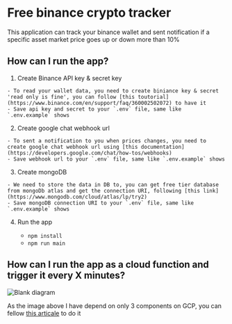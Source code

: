 # Free binance crypto tracker

  This application can track your binance wallet and sent notification if a specific asset market price goes up or down more than 10%
  
## How can I run the app?

  1. Create Binance API key & secret key

    - To read your wallet data, you need to create biniance key & secret 'read only is fine', you can follow [this toutorial](https://www.binance.com/en/support/faq/360002502072) to have it
    - Save api key and secret to your `.env` file, same like `.env.example` shows
    
  2. Create google chat webhook url
  
    - To sent a notification to you when prices changes, you need to create google chat webhook url using [this documentation](https://developers.google.com/chat/how-tos/webhooks)
    - Save webhook url to your `.env` file, same like `.env.example` shows
    
  3. Create mongoDB
  
    - We need to store the data in DB to, you can get free tier database from mongoDb atlas and get the connection URI, following [this link](https://www.mongodb.com/cloud/atlas/lp/try2)
    - Save mongoDB connection URI to your `.env` file, same like `.env.example` shows

  4. Run the app
    
     - `npm install`
     - `npm run main`

## How can I run the app as a cloud function and trigger it every X minutes?
    
![Blank diagram](https://user-images.githubusercontent.com/1850565/124982411-f482ca00-e036-11eb-9133-c648532479d8.png)

As the image above I have depend on only 3 components on GCP, you can fellow [this articale](https://www.cloudsavvyit.com/4975/how-to-run-gcp-cloud-functions-periodically-with-cloud-scheduler/) to do it


